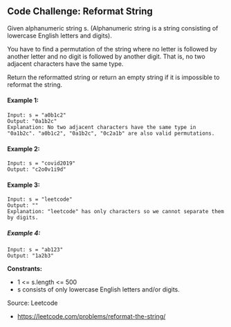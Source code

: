 ## Code Challenge: Reformat String

Given alphanumeric string s. (Alphanumeric string is a string consisting of lowercase English letters and digits).

You have to find a permutation of the string where no letter is followed by another letter and no digit is followed by another digit. That is, no two adjacent characters have the same type.

Return the reformatted string or return an empty string if it is impossible to reformat the string.

#### Example 1:
```
Input: s = "a0b1c2"
Output: "0a1b2c"
Explanation: No two adjacent characters have the same type in "0a1b2c". "a0b1c2", "0a1b2c", "0c2a1b" are also valid permutations.
```

#### Example 2:
```
Input: s = "covid2019"
Output: "c2o0v1i9d"
```

#### Example 3:
```
Input: s = "leetcode"
Output: ""
Explanation: "leetcode" has only characters so we cannot separate them by digits.
```

##### Example 4:
```
Input: s = "ab123"
Output: "1a2b3"
```

**Constrants:**
* 1 <= s.length <= 500
* s consists of only lowercase English letters and/or digits.

Source: Leetcode
* https://leetcode.com/problems/reformat-the-string/
